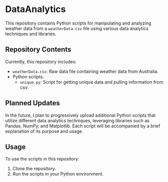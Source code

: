 # DataAnalytics

This repository contains Python scripts for manipulating and analyzing weather data from a `weatherData.csv` file using various data analytics techniques and libraries.

## Repository Contents

Currently, this repository includes:
- `weatherData.csv`: Raw data file containing weather data from Australia.
- Python scripts:
  - `unique.py`: Script for getting unique data and pulling information from csv.

## Planned Updates

In the future, I plan to progressively upload additional Python scripts that utilize different data analytics techniques, leveraging libraries such as Pandas, NumPy, and Matplotlib.
Each script will be accompanied by a brief explanation of its purpose and usage.

## Usage

To use the scripts in this repository:
1. Clone the repository.
2. Run the scripts in your Python environment.

